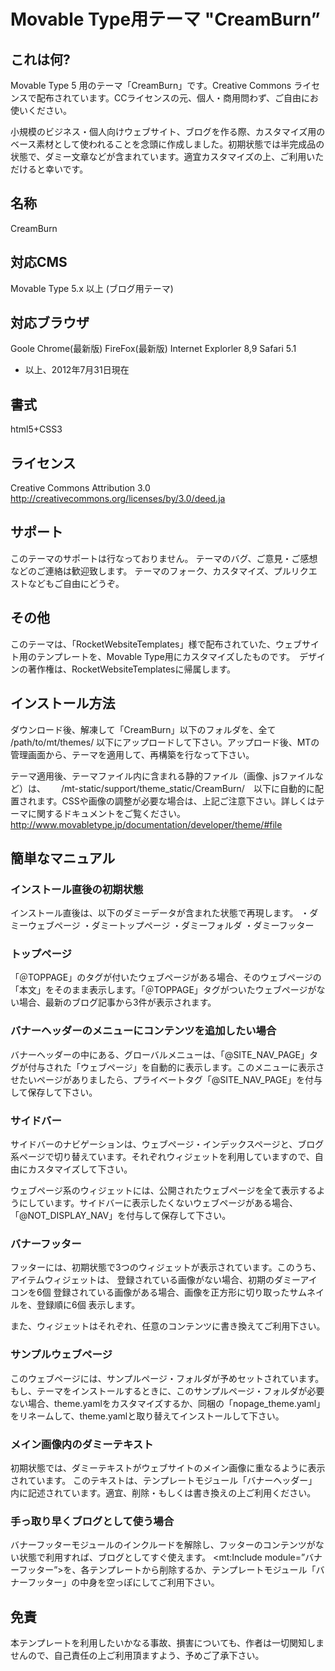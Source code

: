 # Movable Type用テーマ "CreamBurn” #

## これは何? ##
Movable Type 5 用のテーマ「CreamBurn」です。Creative Commons ライセンスで配布されています。CCライセンスの元、個人・商用問わず、ご自由にお使いください。

小規模のビジネス・個人向けウェブサイト、ブログを作る際、カスタマイズ用のベース素材として使われることを念頭に作成しました。初期状態では半完成品の状態で、ダミー文章などが含まれています。適宜カスタマイズの上、ご利用いただけると幸いです。

## 名称 ##
CreamBurn

## 対応CMS ##
Movable Type 5.x 以上 (ブログ用テーマ)

## 対応ブラウザ ##
Goole Chrome(最新版)
FireFox(最新版)
Internet Explorler 8,9
Safari 5.1
* 以上、2012年7月31日現在

## 書式 ##
html5+CSS3

## ライセンス ##
Creative Commons Attribution 3.0 
http://creativecommons.org/licenses/by/3.0/deed.ja

## サポート ##
このテーマのサポートは行なっておりません。
テーマのバグ、ご意見・ご感想などのご連絡は歓迎致します。
テーマのフォーク、カスタマイズ、プルリクエストなどもご自由にどうぞ。

## その他 ##
このテーマは、「RocketWebsiteTemplates」様で配布されていた、ウェブサイト用のテンプレートを、Movable Type用にカスタマイズしたものです。　デザインの著作権は、RocketWebsiteTemplatesに帰属します。

## インストール方法 ##
ダウンロード後、解凍して「CreamBurn」以下のフォルダを、全て /path/to/mt/themes/ 以下にアップロードして下さい。アップロード後、MTの管理画面から、テーマを適用して、再構築を行なって下さい。

テーマ適用後、テーマファイル内に含まれる静的ファイル（画像、jsファイルなど）は、　
　/mt-static/support/theme_static/CreamBurn/　以下に自動的に配置されます。CSSや画像の調整が必要な場合は、上記ご注意下さい。詳しくはテーマに関するドキュメントをご覧ください。
http://www.movabletype.jp/documentation/developer/theme/#file


## 簡単なマニュアル ##

### インストール直後の初期状態 ###

インストール直後は、以下のダミーデータが含まれた状態で再現します。
・ダミーウェブページ
・ダミートップページ
・ダミーフォルダ
・ダミーフッター

### トップページ ###
「＠TOPPAGE」のタグが付いたウェブページがある場合、そのウェブページの「本文」をそのまま表示します。「＠TOPPAGE」タグがついたウェブページがない場合、最新のブログ記事から3件が表示されます。

### バナーヘッダーのメニューにコンテンツを追加したい場合 ###
バナーヘッダーの中にある、グローバルメニューは、「@SITE_NAV_PAGE」タグが付与された「ウェブページ」を自動的に表示します。このメニューに表示させたいページがありましたら、プライベートタグ「@SITE_NAV_PAGE」を付与して保存して下さい。

### サイドバー ###
サイドバーのナビゲーションは、ウェブページ・インデックスページと、ブログ系ページで切り替えています。それぞれウィジェットを利用していますので、自由にカスタマイズして下さい。

ウェブページ系のウィジェットには、公開されたウェブページを全て表示するようにしています。サイドバーに表示したくないウェブページがある場合、「@NOT_DISPLAY_NAV」を付与して保存して下さい。

### バナーフッター ###

フッターには、初期状態で3つのウィジェットが表示されています。このうち、アイテムウィジェットは、
登録されている画像がない場合、初期のダミーアイコンを6個
登録されている画像がある場合、画像を正方形に切り取ったサムネイルを、登録順に6個
表示します。

また、ウィジェットはそれぞれ、任意のコンテンツに書き換えてご利用下さい。

### サンプルウェブページ  ###

このウェブページには、サンプルページ・フォルダが予めセットされています。もし、テーマをインストールするときに、このサンプルページ・フォルダが必要ない場合、theme.yamlをカスタマイズするか、同梱の「nopage_theme.yaml」をリネームして、theme.yamlと取り替えてインストールして下さい。

### メイン画像内のダミーテキスト ###
初期状態では、ダミーテキストがウェブサイトのメイン画像に重なるように表示されています。
このテキストは、テンプレートモジュール「バナーヘッダー」内に記述されています。適宜、削除・もしくは書き換えの上ご利用ください。

### 手っ取り早くブログとして使う場合 ###

バナーフッターモジュールのインクルードを解除し、フッターのコンテンツがない状態で利用すれば、ブログとしてすぐ使えます。
<mt:Include module=”バナーフッター”>を、各テンプレートから削除するか、テンプレートモジュール「バナーフッター」の中身を空っぽにしてご利用下さい。


## 免責 ##
本テンプレートを利用したいかなる事故、損害についても、作者は一切関知しませんので、自己責任の上ご利用頂ますよう、予めご了承下さい。

